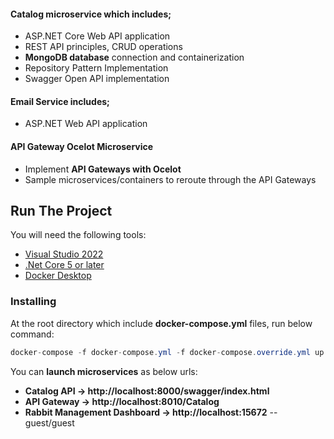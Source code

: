 
#### Catalog microservice which includes; 
* ASP.NET Core Web API application 
* REST API principles, CRUD operations
* **MongoDB database** connection and containerization
* Repository Pattern Implementation
* Swagger Open API implementation	

#### Email Service includes;
* ASP.NET Web API application


#### API Gateway Ocelot Microservice
* Implement **API Gateways with Ocelot**
* Sample microservices/containers to reroute through the API Gateways
	

## Run The Project
You will need the following tools:

* [Visual Studio 2022](https://visualstudio.microsoft.com/downloads/)
* [.Net Core 5 or later](https://dotnet.microsoft.com/download/dotnet-core/5)
* [Docker Desktop](https://www.docker.com/products/docker-desktop)

### Installing
At the root directory which include **docker-compose.yml** files, run below command:
```csharp
docker-compose -f docker-compose.yml -f docker-compose.override.yml up -d
```


 You can **launch microservices** as below urls:

* **Catalog API -> http://localhost:8000/swagger/index.html**
* **API Gateway -> http://localhost:8010/Catalog**
* **Rabbit Management Dashboard -> http://localhost:15672**   -- guest/guest
